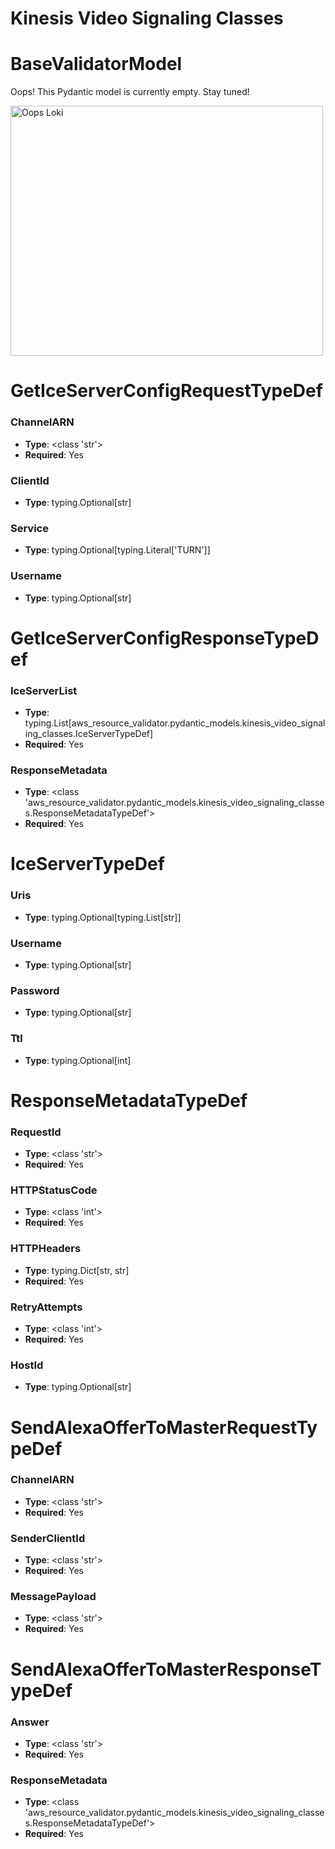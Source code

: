# Kinesis Video Signaling Classes

# BaseValidatorModel

Oops! This Pydantic model is currently empty. Stay tuned!

<img src="/aws_resource_validator/images/oops_loki.png" width="500" height="400" title="Oops Loki">

# GetIceServerConfigRequestTypeDef

### ChannelARN
- **Type**: <class 'str'>
- **Required**: Yes

### ClientId
- **Type**: typing.Optional[str]

### Service
- **Type**: typing.Optional[typing.Literal['TURN']]

### Username
- **Type**: typing.Optional[str]


# GetIceServerConfigResponseTypeDef

### IceServerList
- **Type**: typing.List[aws_resource_validator.pydantic_models.kinesis_video_signaling_classes.IceServerTypeDef]
- **Required**: Yes

### ResponseMetadata
- **Type**: <class 'aws_resource_validator.pydantic_models.kinesis_video_signaling_classes.ResponseMetadataTypeDef'>
- **Required**: Yes


# IceServerTypeDef

### Uris
- **Type**: typing.Optional[typing.List[str]]

### Username
- **Type**: typing.Optional[str]

### Password
- **Type**: typing.Optional[str]

### Ttl
- **Type**: typing.Optional[int]


# ResponseMetadataTypeDef

### RequestId
- **Type**: <class 'str'>
- **Required**: Yes

### HTTPStatusCode
- **Type**: <class 'int'>
- **Required**: Yes

### HTTPHeaders
- **Type**: typing.Dict[str, str]
- **Required**: Yes

### RetryAttempts
- **Type**: <class 'int'>
- **Required**: Yes

### HostId
- **Type**: typing.Optional[str]


# SendAlexaOfferToMasterRequestTypeDef

### ChannelARN
- **Type**: <class 'str'>
- **Required**: Yes

### SenderClientId
- **Type**: <class 'str'>
- **Required**: Yes

### MessagePayload
- **Type**: <class 'str'>
- **Required**: Yes


# SendAlexaOfferToMasterResponseTypeDef

### Answer
- **Type**: <class 'str'>
- **Required**: Yes

### ResponseMetadata
- **Type**: <class 'aws_resource_validator.pydantic_models.kinesis_video_signaling_classes.ResponseMetadataTypeDef'>
- **Required**: Yes


